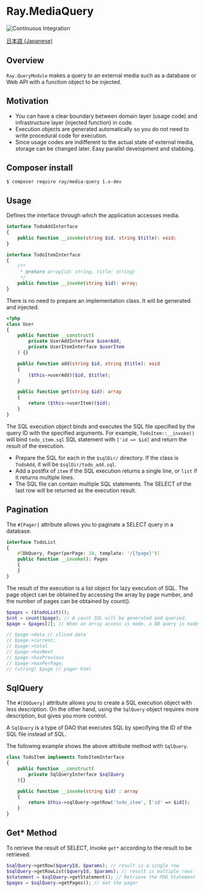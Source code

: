 # Ray.MediaQuery
![Continuous Integration](https://github.com/ray-di/Ray.MediaQuery/workflows/Continuous%20Integration/badge.svg)

[日本語 (Japanese)](./README.ja.md)

## Overview

`Ray.QueryModule` makes a query to an external media such as a database or Web API with a function object to be injected.


## Motivation


 * You can have a clear boundary between domain layer (usage code) and infrastructure layer (injected function) in code.
 * Execution objects are generated automatically so you do not need to write procedural code for execution.
 * Since usage codes are indifferent to the actual state of external media, storage can be changed later. Easy parallel development and stabbing.

## Composer install

    $ composer require ray/media-query 1.x-dev

## Usage

Defines the interface through which the application accesses media.

```php
interface TodoAddInterface
{
    public function __invoke(string $id, string $title): void;
}

interface TodoItemInterface
{
    /**
     * @return array{id: string, title: string}
     */
    public function __invoke(string $id): array;
}
```

There is no need to prepare an implementation class. It will be generated and injected.

```php
<?php
class User
{
    public function __construct(
        private UserAddInterface $userAdd,
        private UserItemInterface $userItem
    ) {}

    public function add(string $id, string $title): void
    {
        ($this->userAdd)($id, $title);
    }

    public function get(string $id): array
    {
        return ($this->userItem)($id);
    }
}
```

The SQL execution object binds and executes the SQL file specified by the query ID with the specified arguments.
For example, `TodoItem::__invoke()` will bind `todo_item.sql` SQL statement with `['id => $id]` and return the result of the execution.

* Prepare the SQL for each in the `$sqlDir/` directory. If the class is `TodoAdd`, it will be `$sqlDir/todo_add.sql`.
* Add a postfix of `item` if the SQL execution returns a single line, or `list` if it returns multiple lines.
* The SQL file can contain multiple SQL statements. The SELECT of the last row will be returned as the execution result.

## Pagination

The `#[Pager]` attribute allows you to paginate a SELECT query in a database.

```php
interface TodoList
{
    #[DbQuery, Pager(perPage: 10, template: '/{?page}')]
    public function __invoke(): Pages
    {
    }
}
```

The result of the execution is a list object for lazy execution of SQL.
The page object can be obtained by accessing the array by page number, and the number of pages can be obtained by count().

```php
$pages = ($todoList)();
$cnt = count($page); // A count SQL will be generated and queried.
$page = $pages[2]; // When an array access is made, a DB query is made for that page.

// $page->data // sliced data
// $page->current;
// $page->total
// $page->hasNext
// $page->hasPrevious
// $page->maxPerPage;
// (string) $page // pager html
```

## SqlQuery

The `#[DbQuery]` attribute allows you to create a SQL execution object with less description.
On the other hand, using the `SqlQuery` object requires more description, but gives you more control.

A `SqlQuery` is a type of DAO that executes SQL by specifying the ID of the SQL file instead of SQL.

The following example shows the above attribute method with `SqlQuery`.

```php
class TodoItem implements TodoItemInterface
{
    public function __construct(
        private SqlQueryInterface $sqlQuery
    ){}

    public function __invoke(string $id) : array
    {
        return $this->sqlQuery->getRow('todo_item', ['id' => $id]);
    }
}
```

## Get* Method

To retrieve the result of SELECT, Invoke `get*` according to the result to be retrieved.

```php
$sqlQuery->getRow($queryId, $params); // result is a single row
$sqlQuery->getRowList($queryId, $params); // result is multiple rows
$statement = $sqlQuery->getStatement(); // Retrieve the PDO Statement
$pages = $sqlQuery->getPages(); // Get the pager
```
